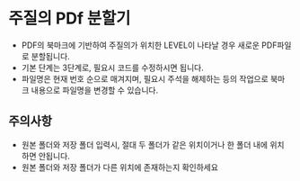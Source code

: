 # 주질의 PDf 분할기
- PDF의 북마크에 기반하여 주질의가 위치한 LEVEL이 나타날 경우 새로운 PDF파일로 분할됩니다.
- 기본 단계는 3단계로, 필요시 코드를 수정하시면 됩니다.
- 파일명은 현재 번호 순으로 매겨지며, 필요시 주석을 해제하는 등의 작업으로 북마크 내용으로 파일명을 변경할 수 있습니다.
## 주의사항
- 원본 폴더와 저장 폴더 입력시, 절대 두 폴더가 같은 위치이거나 한 폴더 내에 위치하면 안됩니다.
- 원본 폴더와 저장 폴더가 다른 위치에 존재하는지 확인하세요
